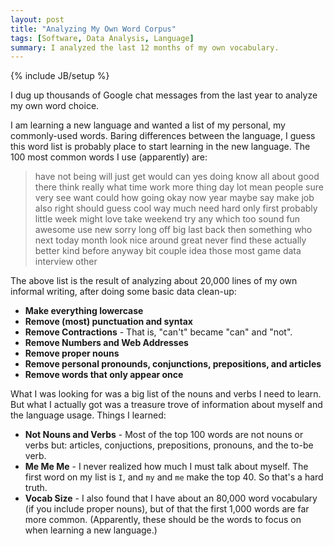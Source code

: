 ```yaml
---
layout: post
title: "Analyzing My Own Word Corpus"
tags: [Software, Data Analysis, Language]
summary: I analyzed the last 12 months of my own vocabulary.
---
```


{% include JB/setup %}

I dug up thousands of Google chat messages from the last year to analyze my own word choice.

I am learning a new language and wanted a list of my personal, my commonly-used words. Baring differences between the language, I guess this word list is probably place to start learning in the new language.  The 100 most common words I use (apparently) are:

> have not being will just get would can yes doing know all about good there think really what time work more thing day lot mean people sure very see want could how going okay now year maybe say make job also right should guess cool way much need hard only first probably little week might love take weekend try any which too sound fun awesome use new sorry long off big last back then something who next today month look nice around great never find these actually better kind before anyway bit couple idea those most game data interview other

The above list is the result of analyzing about 20,000 lines of my own informal writing, after doing some basic data clean-up:

* **Make everything lowercase**
* **Remove (most) punctuation and syntax**
* **Remove Contractions** - That is, "can't" became "can" and "not".
* **Remove Numbers and Web Addresses**
* **Remove proper nouns**
* **Remove personal pronounds, conjunctions, prepositions, and articles**
* **Remove words that only appear once**

What I was looking for was a big list of the nouns and verbs I need to learn. But what I actually got was a treasure trove of information about myself and the language usage.  Things I learned:

* **Not Nouns and Verbs** - Most of the top 100 words are not nouns or verbs but: articles, conjuctions, prepositions, pronouns, and the to-be verb.
* **Me Me Me** - I never realized how much I must talk about myself.  The first word on my list is `I`, and `my` and `me` make the top 40. So that's a hard truth.
* **Vocab Size** - I also found that I have about an 80,000 word vocabulary (if you include proper nouns), but of that the first 1,000 words are far more common. (Apparently, these should be the words to focus on when learning a new language.)
